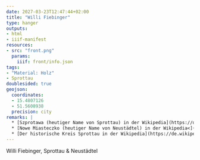 ```yaml
---
date: 2027-03-23T12:47:44+02:00
title: "Willi Fiebinger"
type: hanger
outputs:
- html
- iiif-manifest
resources:
- src: "front.png"
  params:
    iiif: front/info.json
tags:
- "Material: Holz"
- Sprottau
doublesided: true
geojson:
  coordinates:
  - 15.4807126
  - 51.5608938
  precision: city
remarks: |
  * [Szprotawa (heutiger Name von Sprottau) in der Wikipedia](https://de.wikipedia.org/wiki/Szprotawa)
  * [Nowe Miasteczko (heutiger Name von Neustädtel) in der Wikipedia<](https://de.wikipedia.org/wiki/Nowe_Miasteczko)
  * [Der historische Kreis Sprottau in der Wikipedia](https://de.wikipedia.org/wiki/Kreis_Sprottau)
---
```

Willi Fiebinger, Sprottau & Neustädtel
